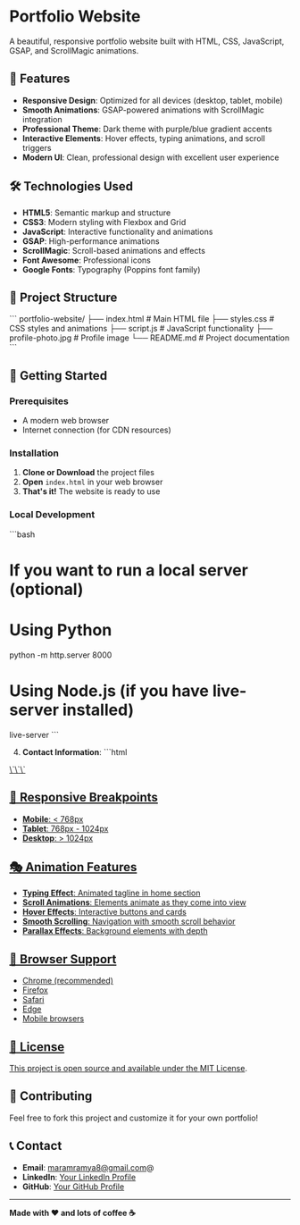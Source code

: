 # Portfolio Website

A beautiful, responsive portfolio website built with HTML, CSS, JavaScript, GSAP, and ScrollMagic animations.

## 🌟 Features

- **Responsive Design**: Optimized for all devices (desktop, tablet, mobile)
- **Smooth Animations**: GSAP-powered animations with ScrollMagic integration
- **Professional Theme**: Dark theme with purple/blue gradient accents
- **Interactive Elements**: Hover effects, typing animations, and scroll triggers
- **Modern UI**: Clean, professional design with excellent user experience

## 🛠️ Technologies Used

- **HTML5**: Semantic markup and structure
- **CSS3**: Modern styling with Flexbox and Grid
- **JavaScript**: Interactive functionality and animations
- **GSAP**: High-performance animations
- **ScrollMagic**: Scroll-based animations and effects
- **Font Awesome**: Professional icons
- **Google Fonts**: Typography (Poppins font family)

## 📁 Project Structure

\`\`\`
portfolio-website/
├── index.html          # Main HTML file
├── styles.css          # CSS styles and animations
├── script.js           # JavaScript functionality
├── profile-photo.jpg   # Profile image
└── README.md          # Project documentation
\`\`\`

## 🚀 Getting Started

### Prerequisites
- A modern web browser
- Internet connection (for CDN resources)

### Installation

1. **Clone or Download** the project files
2. **Open** `index.html` in your web browser
3. **That's it!** The website is ready to use

### Local Development
\`\`\`bash
# If you want to run a local server (optional)
# Using Python
python -m http.server 8000

# Using Node.js (if you have live-server installed)
live-server
\`\`\`


4. **Contact Information**:
\`\`\`html
<a href="mailto:your.email@example.com">
<a href="https://linkedin.com/in/yourprofile">
\`\`\`



## 📱 Responsive Breakpoints

- **Mobile**: < 768px
- **Tablet**: 768px - 1024px  
- **Desktop**: > 1024px

## 🎭 Animation Features

- **Typing Effect**: Animated tagline in home section
- **Scroll Animations**: Elements animate as they come into view
- **Hover Effects**: Interactive buttons and cards
- **Smooth Scrolling**: Navigation with smooth scroll behavior
- **Parallax Effects**: Background elements with depth

## 🔧 Browser Support

- Chrome (recommended)
- Firefox
- Safari
- Edge
- Mobile browsers

## 📄 License

This project is open source and available under the [MIT License](LICENSE).

## 🤝 Contributing

Feel free to fork this project and customize it for your own portfolio!

## 📞 Contact

- **Email**: maramramya8@gmail.com@
- **LinkedIn**: [Your LinkedIn Profile](https://linkedin.com/in/maramramya7r/)
- **GitHub**: [Your GitHub Profile](https://github.com/rm-experiments)

---

**Made with ❤️ and lots of coffee ☕**
